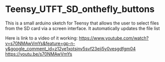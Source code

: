 # Teensy_UTFT_SD_onthefly_buttons
This is a small arduino sketch for Teensy that allows the user to select files from the SD card via a screen interface. It automatically updates the file list

Here is link to a video of it working: https://www.youtube.com/watch?v=s70NMAwVmYs&feature=gp-n-y&google_comment_id=z12ye1xotsjnv5svf23eij5y0vesgdfgm04
https://youtu.be/s70NMAwVmYs
